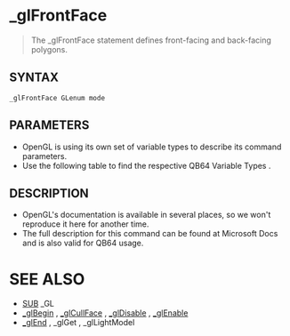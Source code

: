 # _glFrontFace
> The _glFrontFace statement defines front-facing and back-facing polygons.

## SYNTAX
`_glFrontFace GLenum mode`

## PARAMETERS
* OpenGL is using its own set of variable types to describe its command parameters.
* Use the following table to find the respective QB64 Variable Types .


## DESCRIPTION
* OpenGL's documentation is available in several places, so we won't reproduce it here for another time.
* The full description for this command can be found at Microsoft Docs and is also valid for QB64 usage.


# SEE ALSO
* [SUB](SUB.md) _GL
* [_glBegin](_glBegin.md) , [_glCullFace](_glCullFace.md) , [_glDisable](_glDisable.md) , [_glEnable](_glEnable.md)
* [_glEnd](_glEnd.md) , _glGet , _glLightModel

